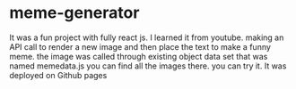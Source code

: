 # meme-generator

It was a fun project with fully react js. I learned it from youtube. making an API call to render a new image and then place the text to make a funny meme. the image was called through existing object data set that was named memedata.js you can find all the images there. you can try it. It was deployed on Github pages
